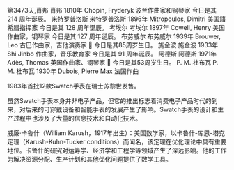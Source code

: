 第3473天,肖邦
肖邦 1810年
Chopin, Fryderyk 波兰作曲家和钢琴家
今日是其 214 周年诞辰。
米特罗普洛斯
米特罗普洛斯 1896年
Mitropoulos, Dimitri 美国籍希腊指挥家
今日是其 128 周年诞辰。
考埃尔
考埃尔 1897年
Cowell, Henry 美国作曲家，钢琴家
今日是其 127 周年诞辰。
布劳威尔
布劳威尔 1939年
Brouwer, Leo 古巴作曲家，吉他演奏家
🎂 今日是其85周岁生日。
施金波
施金波 1933年
Shi Jinbo 作曲家，音乐教育家
今日是其 91 周年诞辰。
阿德斯
阿德斯 1971年
Adès, Thomas 英国作曲家、钢琴家
🎂 今日是其53周岁生日。
P. M. 杜布瓦
P. M. 杜布瓦 1930年
Dubois, Pierre Max 法国作曲

1983年首批12款Swatch手表在瑞士苏黎世发售。

虽然Swatch手表本身并非电子产品，但它的推出标志着消费电子产品时代的到来，对后来的可穿戴设备和智能手表的发展产生了影响。Swatch手表的设计和生产过程中也涉及了大量的信息技术和自动化技术。

威廉·卡魯什（William Karush，1917年出生）：美国数学家，以卡鲁什-库恩-塔克定理（Karush-Kuhn-Tucker conditions）而闻名，该定理在优化理论中具有重要地位。卡鲁什的研究对运筹学、经济学和工程学等领域产生了深远影响。他的工作为解决资源分配、生产计划和其他优化问题提供了数学工具。